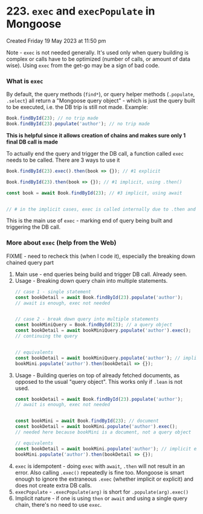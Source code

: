 # 223. `exec` and `execPopulate` in Mongoose
Created Friday 19 May 2023 at 11:50 pm

Note - `exec` is not needed generally. It's used only when query building is complex or calls have to be optimized (number of calls, or amount of data wise). Using `exec` from the get-go may be a sign of bad code.


### What is `exec`
By default, the query methods (`find*`), or query helper methods (`.populate`, `.select`) all return a "Mongoose query object" - which is just the query built to be executed, i.e. the DB trip is still not made. Example:
```js
Book.findById(23); // no trip made
Book.findById(23).populate('author'); // no trip made
```

**This is helpful since it allows creation of chains and makes sure only 1 final DB call is made**

To actually end the query and trigger the DB call, a function called `exec` needs to be called. There are 3 ways to use it
```js
Book.findById(23).exec().then(book => {}); // #1 explicit

Book.findById(23).then(book => {}); // #1 implicit, using .then()

const book = await Book.findById(23); // #3 implicit, using await


// # in the implicit cases, exec is called internally due to .then and await - the promise handling constructs
```

This is the main use of `exec` - marking end of query being built and triggering the DB call.


### More about `exec` (help from the Web)
FIXME - need to recheck this (when I code it), especially the breaking down chained query part

1. Main use - end queries being build and trigger DB call. Already seen.
2. Usage - Breaking down query chain into multiple statements.
	```js
	// case 1 - single statement
	const bookDetail = await Book.findById(23).populate('author');
	// await is enough, exec not needed


	// case 2 - break down query into multiple statements
	const bookMiniQuery = Book.findById(23); // a query object
	const bookDetail = await bookMiniQuery.populate('author').exec();
	// continuing the query


	// equivalents
	const bookDetail = await bookMiniQuery.populate('author'); // implicit exec
	bookMini.populate('author').then(bookDetail => {});
	```
3. Usage - Building queries on top of already fetched documents, as opposed to the usual "query object". This works only if `.lean` is not used.
	```js
	const bookDetail = await Book.findById(23).populate('author');
	// await is enough, exec not needed

	
	const bookMini = await Book.findById(23); // document
	const bookDetail = await bookMini.populate('author').exec();
	// needed here because bookMini is a document, not a query object
	
	// equivalents
	const bookDetail = await bookMini.populate('author'); // implicit exec
	bookMini.populate('author').then(bookDetail => {});
	```
4. `exec` is idempotent - doing `exec` with `await`, `.then` will not result in an error. Also calling `.exec()` repeatedly is fine too. Mongoose is smart enough to ignore the extraneous `.exec` (whether implicit or explicit) and does not create extra DB calls.
5. `execPopulate` - `.execPopulate(arg)` is short for `.populate(arg).exec()`
6. Implicit nature - if one is using `then` or `await` and using a single query chain, there's no need to use `exec`.